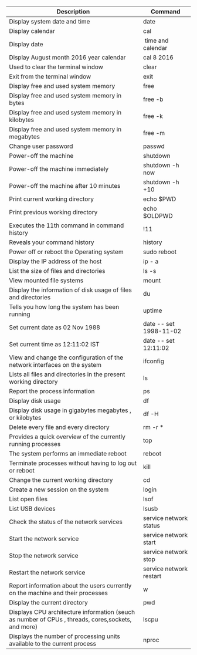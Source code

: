 | Description                                                                                        | Command                 |
| -------------------------------------------------------------------------------------------------- | ----------------------- |
| Display system date and time                                                                       | date                    |
| Display calendar                                                                                   | cal                     |
| Display date                                                                                       |  time and calendar      |
| Display August month 2016 year calendar                                                            | cal 8 2016              |
| Used to clear the terminal window                                                                  | clear                   |
| Exit from the terminal window                                                                      | exit                    |
| Display free and used system memory                                                                | free                    |
| Display free and used system memory in bytes                                                       | free -b                 |
| Display free and used system memory in kilobytes                                                   | free -k                 |
| Display free and used system memory in megabytes                                                   | free -m                 |
| Change user password                                                                               | passwd                  |
| Power-off the machine                                                                              | shutdown                |
| Power-off the machine immediately                                                                  | shutdown -h now         |
| Power-off the machine after 10 minutes                                                             | shutdown -h +10         |
| Print current working directory                                                                    | echo $PWD               |
| Print previous working directory                                                                   | echo $OLDPWD            |
| Executes the 11th command in command history                                                       | !11                     |
| Reveals your command history                                                                       | history                 |
| Power off or reboot the Operating system                                                           | sudo reboot             |
| Display the IP address of the host                                                                 | ip - a                  |
| List the size of files and directories                                                             | ls -s                   |
| View mounted file systems                                                                          | mount                   |
| Display the information of disk usage of files and directories                                     | du                      |
| Tells you how long the system has been running                                                     | uptime                  |
| Set current date as 02 Nov 1988                                                                    | date -- set 1998-11-02  |
| Set current time as 12:11:02 IST                                                                   | date -- set 12:11:02    |
| View and change the configuration of the network interfaces on the system                          | ifconfig                |
| Lists all files and directories in the present working directory                                   | ls                      |
| Report the process information                                                                     | ps                      |
| Display disk usage                                                                                 | df                      |
| Display disk usage in gigabytes megabytes , or kilobytes                                           | df -H                   |
| Delete every file and every directory                                                              | rm -r \*                |
| Provides a quick overview of the currently running processes                                       | top                     |
| The system performs an immediate reboot                                                            | reboot                  |
| Terminate processes without having to log out or reboot                                            | kill                    |
| Change the current working directory                                                               | cd                      |
| Create a new session on the system                                                                 | login                   |
| List open files                                                                                    | lsof                    |
| List USB devices                                                                                   | lsusb                   |
| Check the status of the network services                                                           | service network status  |
| Start the network service                                                                          | service network start   |
| Stop the network service                                                                           | service network stop    |
| Restart the network service                                                                        | service network restart |
| Report information about the users currently on the machine and their processes                    | w                       |
| Display the current directory                                                                      | pwd                     |
| Displays CPU architecture information (seuch as number of CPUs , threads, cores,sockets, and more) | lscpu                   |
| Displays the number of processing units available to the current process                           | nproc                   |
